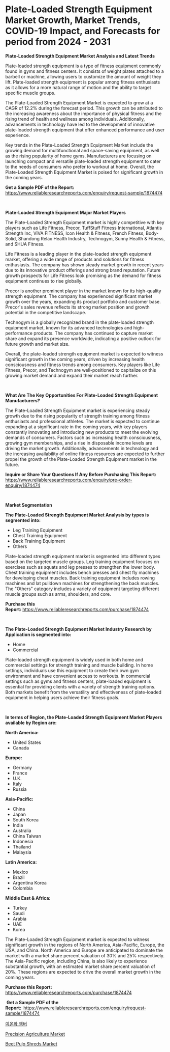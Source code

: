 <p><h1>Plate-Loaded Strength Equipment Market Growth, Market Trends, COVID-19 Impact, and Forecasts for period from 2024 - 2031</h1></p><p><strong>Plate-Loaded Strength Equipment Market Analysis and Latest Trends</strong></p>
<p><p>Plate-loaded strength equipment is a type of fitness equipment commonly found in gyms and fitness centers. It consists of weight plates attached to a barbell or machine, allowing users to customize the amount of weight they lift. Plate-loaded strength equipment is popular among fitness enthusiasts as it allows for a more natural range of motion and the ability to target specific muscle groups.</p><p>The Plate-Loaded Strength Equipment Market is expected to grow at a CAGR of 12.2% during the forecast period. This growth can be attributed to the increasing awareness about the importance of physical fitness and the rising trend of health and wellness among individuals. Additionally, advancements in technology have led to the development of innovative plate-loaded strength equipment that offer enhanced performance and user experience.</p><p>Key trends in the Plate-Loaded Strength Equipment Market include the growing demand for multifunctional and space-saving equipment, as well as the rising popularity of home gyms. Manufacturers are focusing on launching compact and versatile plate-loaded strength equipment to cater to the needs of consumers who prefer to workout at home. Overall, the Plate-Loaded Strength Equipment Market is poised for significant growth in the coming years.</p></p>
<p><strong>Get a Sample PDF of the Report:&nbsp;</strong> <a href="https://www.reliableresearchreports.com/enquiry/request-sample/1874474">https://www.reliableresearchreports.com/enquiry/request-sample/1874474</a></p>
<p>&nbsp;</p>
<p><strong>Plate-Loaded Strength Equipment Major Market Players</strong></p>
<p><p>The Plate-Loaded Strength Equipment market is highly competitive with key players such as Life Fitness, Precor, TuffStuff Fitness International, Atlantis Strength Inc, VIVA FITNESS, Icon Health & Fitness, French Fitness, Body-Solid, Shandong Relax Health Industry, Technogym, Sunny Health & Fitness, and SHUA Fitness.</p><p>Life Fitness is a leading player in the plate-loaded strength equipment market, offering a wide range of products and solutions for fitness enthusiasts. The company has shown steady market growth in recent years due to its innovative product offerings and strong brand reputation. Future growth prospects for Life Fitness look promising as the demand for fitness equipment continues to rise globally.</p><p>Precor is another prominent player in the market known for its high-quality strength equipment. The company has experienced significant market growth over the years, expanding its product portfolio and customer base. Precor's sales revenue reflects its strong market position and growth potential in the competitive landscape.</p><p>Technogym is a globally recognized brand in the plate-loaded strength equipment market, known for its advanced technologies and high-performance products. The company has continued to capture market share and expand its presence worldwide, indicating a positive outlook for future growth and market size.</p><p>Overall, the plate-loaded strength equipment market is expected to witness significant growth in the coming years, driven by increasing health consciousness and fitness trends among consumers. Key players like Life Fitness, Precor, and Technogym are well-positioned to capitalize on this growing market demand and expand their market reach further.</p></p>
<p>&nbsp;</p>
<p><strong>What Are The Key Opportunities For Plate-Loaded Strength Equipment Manufacturers?</strong></p>
<p><p>The Plate-Loaded Strength Equipment market is experiencing steady growth due to the rising popularity of strength training among fitness enthusiasts and professional athletes. The market is expected to continue expanding at a significant rate in the coming years, with key players constantly innovating and introducing new products to meet the evolving demands of consumers. Factors such as increasing health consciousness, growing gym memberships, and a rise in disposable income levels are driving the market growth. Additionally, advancements in technology and the increasing availability of online fitness resources are expected to further propel the growth of the Plate-Loaded Strength Equipment market in the future.</p></p>
<p><strong>Inquire or Share Your Questions If Any Before Purchasing This Report:</strong> <a href="https://www.reliableresearchreports.com/enquiry/pre-order-enquiry/1874474">https://www.reliableresearchreports.com/enquiry/pre-order-enquiry/1874474</a></p>
<p>&nbsp;</p>
<p><strong>Market Segmentation</strong></p>
<p><strong>The Plate-Loaded Strength Equipment Market Analysis by types is segmented into:</strong></p>
<p><ul><li>Leg Training Equipment</li><li>Chest Training Equipment</li><li>Back Training Equipment</li><li>Others</li></ul></p>
<p><p>Plate-loaded strength equipment market is segmented into different types based on the targeted muscle groups. Leg training equipment focuses on exercises such as squats and leg presses to strengthen the lower body. Chest training equipment includes bench presses and chest fly machines for developing chest muscles. Back training equipment includes rowing machines and lat pulldown machines for strengthening the back muscles. The "Others" category includes a variety of equipment targeting different muscle groups such as arms, shoulders, and core.</p></p>
<p><strong>Purchase this Report:&nbsp;</strong><a href="https://www.reliableresearchreports.com/purchase/1874474">https://www.reliableresearchreports.com/purchase/1874474</a></p>
<p>&nbsp;</p>
<p><strong>The Plate-Loaded Strength Equipment Market Industry Research by Application is segmented into:</strong></p>
<p><ul><li>Home</li><li>Commercial</li></ul></p>
<p><p>Plate-loaded strength equipment is widely used in both home and commercial settings for strength training and muscle building. In home settings, individuals use this equipment to create their own gym environment and have convenient access to workouts. In commercial settings such as gyms and fitness centers, plate-loaded equipment is essential for providing clients with a variety of strength training options. Both markets benefit from the versatility and effectiveness of plate-loaded equipment in helping users achieve their fitness goals.</p></p>
<p>&nbsp;</p>
<p><strong>In terms of Region, the Plate-Loaded Strength Equipment Market Players available by Region are:</strong></p>
<p>
    <p> <strong> North America: </strong>
        <ul>
            <li>United States</li>
            <li>Canada</li>
        </ul>
        </p> 
    <p> <strong> Europe: </strong>
        <ul>
            <li>Germany</li>
            <li>France</li>
            <li>U.K.</li>
            <li>Italy</li>
            <li>Russia</li>
        </ul>
        </p> 
    <p> <strong> Asia-Pacific: </strong>
        <ul>
            <li>China</li>
            <li>Japan</li>
            <li>South Korea</li>
            <li>India</li>
            <li>Australia</li>
            <li>China Taiwan</li>
            <li>Indonesia</li>
            <li>Thailand</li>
            <li>Malaysia</li>
        </ul>
        </p> 
    <p> <strong> Latin America: </strong>
        <ul>
            <li>Mexico</li>
            <li>Brazil</li>
            <li>Argentina Korea</li>
            <li>Colombia</li>
        </ul>
        </p> 
    <p> <strong> Middle East & Africa: </strong>
        <ul>
            <li>Turkey</li>
            <li>Saudi</li>
            <li>Arabia</li>
            <li>UAE</li>
            <li>Korea</li>
        </ul>
    </p>
    </p>
<p><p>The Plate-Loaded Strength Equipment market is expected to witness significant growth in the regions of North America, Asia-Pacific, Europe, the USA, and China. North America and Europe are anticipated to dominate the market with a market share percent valuation of 30% and 25% respectively. The Asia-Pacific region, including China, is also likely to experience substantial growth, with an estimated market share percent valuation of 20%. These regions are expected to drive the overall market growth in the coming years.</p></p>
<p><strong>Purchase this Report: </strong><a href="https://www.reliableresearchreports.com/purchase/1874474">https://www.reliableresearchreports.com/purchase/1874474</a></p>
<p>&nbsp;<strong>Get a Sample PDF of the Report:&nbsp;&nbsp;</strong><a href="https://www.reliableresearchreports.com/enquiry/request-sample/1874474">https://www.reliableresearchreports.com/enquiry/request-sample/1874474</a></p>
<p><strong></strong></p>
<p><p><a href="https://github.com/TrevorKruvalis5678/Market-Research-Report-List-1/blob/main/92936697534.md">이온화 챔버</a></p><p><a href="https://issuu.com/reportprime-2/docs/precision-agriculture-market-size-2030.pptx">Precision Agriculture Market</a></p><p><a href="https://issuu.com/reportprime-2/docs/beet-pulp-shreds-market-size-2030.pptx">Beet Pulp Shreds Market</a></p></p>